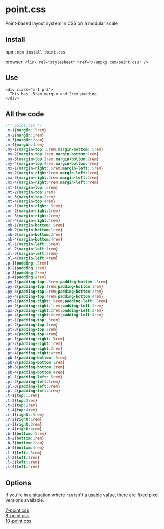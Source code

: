 # point.css
Point-based layout system in CSS on a modular scale

## Install
npm:
`npm install point.css`

browser:
`<link rel="stylesheet" href="//unpkg.com/point.css" />`

## Use
```
<div class="m-1 p-3">
  This has .5rem margin and 2rem padding.
</div>
```

## All the code
```css
/*! point.css */
.m-1{margin:.5rem}
.m-2{margin:1rem}
.m-3{margin:2rem}
.m-4{margin:4rem}
.my-1{margin-top:.5rem;margin-bottom:.5rem}
.my-2{margin-top:1rem;margin-bottom:1rem}
.my-3{margin-top:2rem;margin-bottom:2rem}
.my-4{margin-top:4rem;margin-bottom:4rem}
.mx-1{margin-right:.5rem;margin-left:.5rem}
.mx-2{margin-right:1rem;margin-left:1rem}
.mx-3{margin-right:2rem;margin-left:2rem}
.mx-4{margin-right:4rem;margin-left:4rem}
.mt-1{margin-top:.5rem}
.mt-2{margin-top:1rem}
.mt-3{margin-top:2rem}
.mt-4{margin-top:4rem}
.mr-1{margin-right:.5rem}
.mr-2{margin-right:1rem}
.mr-3{margin-right:2rem}
.mr-4{margin-right:4rem}
.mb-1{margin-bottom:.5rem}
.mb-2{margin-bottom:1rem}
.mb-3{margin-bottom:2rem}
.mb-4{margin-bottom:4rem}
.ml-1{margin-left:.5rem}
.ml-2{margin-left:1rem}
.ml-3{margin-left:2rem}
.ml-4{margin-left:4rem}
.p-1{padding:.5rem}
.p-2{padding:1rem}
.p-3{padding:2rem}
.p-4{padding:4rem}
.py-1{padding-top:.5rem;padding-bottom:.5rem}
.py-2{padding-top:1rem;padding-bottom:1rem}
.py-3{padding-top:2rem;padding-bottom:2rem}
.py-4{padding-top:4rem;padding-bottom:4rem}
.px-1{padding-right:.5rem;padding-left:.5rem}
.px-2{padding-right:1rem;padding-left:1rem}
.px-3{padding-right:2rem;padding-left:2rem}
.px-4{padding-right:4rem;padding-left:4rem}
.pt-1{padding-top:.5rem}
.pt-2{padding-top:1rem}
.pt-3{padding-top:2rem}
.pt-4{padding-top:4rem}
.pr-1{padding-right:.5rem}
.pr-2{padding-right:1rem}
.pr-3{padding-right:2rem}
.pr-4{padding-right:4rem}
.pb-1{padding-bottom:.5rem}
.pb-2{padding-bottom:1rem}
.pb-3{padding-bottom:2rem}
.pb-4{padding-bottom:4rem}
.pl-1{padding-left:.5rem}
.pl-2{padding-left:1rem}
.pl-3{padding-left:2rem}
.pl-4{padding-left:4rem}
.t-1{top:.5rem}
.t-2{top:1rem}
.t-3{top:2rem}
.t-4{top:4rem}
.r-1{right:.5rem}
.r-2{right:1rem}
.r-3{right:2rem}
.r-4{right:4rem}
.b-1{bottom:.5rem}
.b-2{bottom:1rem}
.b-3{bottom:2rem}
.b-4{bottom:4rem}
.l-1{left:.5rem}
.l-2{left:1rem}
.l-3{left:2rem}
.l-4{left:4rem}
```

## Options
If you're in a situation where `rem` isn't a usable value, there are fixed pixel versions available.

[7-point.css](./7-point.css)  
[8-point.css](./8-point.css)  
[10-point.css](./10-point.css)  
